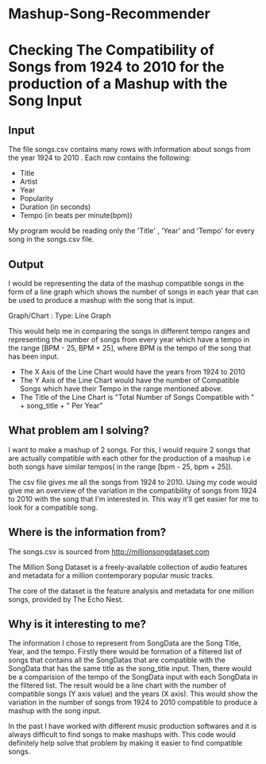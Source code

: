 # Mashup-Song-Recommender
# Checking The Compatibility of Songs from 1924 to 2010 for the production of a Mashup with the Song Input


## Input 

The file songs.csv contains many rows with information about songs from the year 1924 to 2010
. Each row contains the following:
- Title 
- Artist 
- Year
- Popularity
- Duration (in seconds)
- Tempo (in beats per minute(bpm))

My program would be reading only the 'Title' , 'Year' and 'Tempo' for every song in the songs.csv file.

## Output

I would be representing the data of the mashup compatible songs in the form of a line graph which shows the number of songs in each year that can be used to produce a mashup with the song that is input.

Graph/Chart :  Type: Line Graph
 
This would help me in comparing the songs in different tempo ranges and representing the number of songs from every year which have a tempo in the range [BPM - 25, BPM + 25], where BPM is the tempo of the song that has been input.

- The X Axis of the Line Chart would have the years from 1924 to 2010
- The Y Axis of the Line Chart would have the number of Compatible Songs which have their Tempo in the range     mentioned above.
- The Title of the Line Chart is "Total Number of Songs Compatible with " + song_title + " Per Year"

## What problem am I solving?

I want to make a mashup of 2 songs. For this, I would require 2 songs that are actually compatible with each other for the production of a mashup i.e both songs have similar tempos( in the range [bpm - 25, bpm + 25]).

The csv file gives me all the songs from 1924 to 2010. Using my code would give me an overview of the variation in the compatibility of songs from 1924 to 2010 with the song that I'm interested in. This way it'll get easier for me to look for a compatible song.

## Where is the information from?

The songs.csv is sourced from http://millionsongdataset.com

The Million Song Dataset is a freely-available collection of audio features and metadata for a million contemporary popular music tracks.

The core of the dataset is the feature analysis and metadata for one million songs, provided by The Echo Nest. 

## Why is it interesting to me?




The information I chose to represent from SongData are the Song Title, Year, and the tempo. Firstly there would be formation of a filtered list of songs that contains all the SongDatas that are compatible with the SongData that has the same title as the song_title input. Then, there would be a comparision of the tempo of the SongData input with each SongData in the filtered list. The result would be a line chart with the number of compatible songs (Y axis value) and the years (X axis). This would show the variation in the number of songs from 1924 to 2010 compatible to produce a mashup with the song input.

In the past I have worked with different music production softwares and it is always difficult to find songs to make mashups with. This code would definitely help solve that problem by making it easier to find compatible songs.
